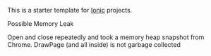 This is a starter template for [Ionic](http://ionicframework.com/docs/) projects.

Possible Memory Leak

Open and close repeatedly and took a memory heap snapshot from Chrome.
DrawPage (and all inside) is not garbage collected
